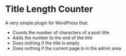 # Title Length Counter

A very simple plugin for WordPress that:

- Counts the number of characters of a post title
- Adds the number to the end of the title
- Does nothing if the title is empty
- Does nothing if the current page is in the admin area
